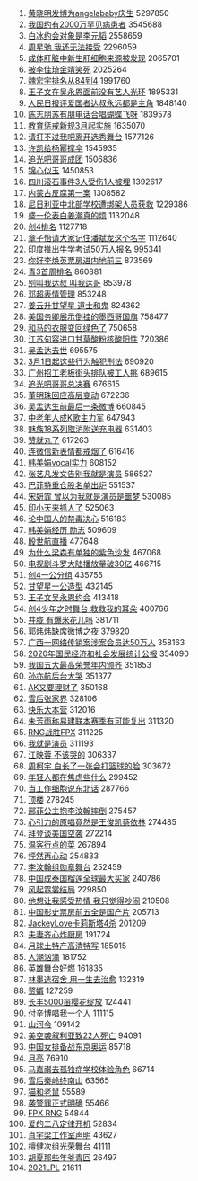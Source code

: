 1. [黄晓明发博为angelababy庆生](https://s.weibo.com/weibo?q=%E9%BB%84%E6%99%93%E6%98%8E%E5%8F%91%E5%8D%9A%E4%B8%BAangelababy%E5%BA%86%E7%94%9F&Refer=top) 5297850
1. [我国约有2000万罕见病患者](https://s.weibo.com/weibo?q=%23%E6%88%91%E5%9B%BD%E7%BA%A6%E6%9C%892000%E4%B8%87%E7%BD%95%E8%A7%81%E7%97%85%E6%82%A3%E8%80%85%23&Refer=top) 3545688
1. [白冰约会对象是李元韬](https://s.weibo.com/weibo?q=%23%E7%99%BD%E5%86%B0%E7%BA%A6%E4%BC%9A%E5%AF%B9%E8%B1%A1%E6%98%AF%E6%9D%8E%E5%85%83%E9%9F%AC%23&Refer=top) 2558659
1. [周星驰 我还无法接受](https://s.weibo.com/weibo?q=%E5%91%A8%E6%98%9F%E9%A9%B0%20%E6%88%91%E8%BF%98%E6%97%A0%E6%B3%95%E6%8E%A5%E5%8F%97&Refer=top) 2296059
1. [成体肝脏中新生肝细胞来源被发现](https://s.weibo.com/weibo?q=%23%E6%88%90%E4%BD%93%E8%82%9D%E8%84%8F%E4%B8%AD%E6%96%B0%E7%94%9F%E8%82%9D%E7%BB%86%E8%83%9E%E6%9D%A5%E6%BA%90%E8%A2%AB%E5%8F%91%E7%8E%B0%23&Refer=top) 2065701
1. [被李佳琦金靖笑死](https://s.weibo.com/weibo?q=%E8%A2%AB%E6%9D%8E%E4%BD%B3%E7%90%A6%E9%87%91%E9%9D%96%E7%AC%91%E6%AD%BB&Refer=top) 2025264
1. [魏宏宇排名从84到4](https://s.weibo.com/weibo?q=%E9%AD%8F%E5%AE%8F%E5%AE%87%E6%8E%92%E5%90%8D%E4%BB%8E84%E5%88%B04&Refer=top) 1991760
1. [王子文在吴永恩面前没有艺人光环](https://s.weibo.com/weibo?q=%23%E7%8E%8B%E5%AD%90%E6%96%87%E5%9C%A8%E5%90%B4%E6%B0%B8%E6%81%A9%E9%9D%A2%E5%89%8D%E6%B2%A1%E6%9C%89%E8%89%BA%E4%BA%BA%E5%85%89%E7%8E%AF%23&Refer=top) 1895331
1. [人民日报评爱国者达叔永远都是主角](https://s.weibo.com/weibo?q=%E4%BA%BA%E6%B0%91%E6%97%A5%E6%8A%A5%E8%AF%84%E7%88%B1%E5%9B%BD%E8%80%85%E8%BE%BE%E5%8F%94%E6%B0%B8%E8%BF%9C%E9%83%BD%E6%98%AF%E4%B8%BB%E8%A7%92&Refer=top) 1848140
1. [陈志朋苏有朋电话合唱蝴蝶飞呀](https://s.weibo.com/weibo?q=%E9%99%88%E5%BF%97%E6%9C%8B%E8%8B%8F%E6%9C%89%E6%9C%8B%E7%94%B5%E8%AF%9D%E5%90%88%E5%94%B1%E8%9D%B4%E8%9D%B6%E9%A3%9E%E5%91%80&Refer=top) 1839578
1. [教育惩戒新规3月起实施](https://s.weibo.com/weibo?q=%E6%95%99%E8%82%B2%E6%83%A9%E6%88%92%E6%96%B0%E8%A7%843%E6%9C%88%E8%B5%B7%E5%AE%9E%E6%96%BD&Refer=top) 1635070
1. [请打不过我吧离开选秀舞台](https://s.weibo.com/weibo?q=%23%E8%AF%B7%E6%89%93%E4%B8%8D%E8%BF%87%E6%88%91%E5%90%A7%E7%A6%BB%E5%BC%80%E9%80%89%E7%A7%80%E8%88%9E%E5%8F%B0%23&Refer=top) 1577126
1. [许凯给杨幂撑伞](https://s.weibo.com/weibo?q=%23%E8%AE%B8%E5%87%AF%E7%BB%99%E6%9D%A8%E5%B9%82%E6%92%91%E4%BC%9E%23&Refer=top) 1545935
1. [追光吧哥哥成团](https://s.weibo.com/weibo?q=%E8%BF%BD%E5%85%89%E5%90%A7%E5%93%A5%E5%93%A5%E6%88%90%E5%9B%A2&Refer=top) 1506836
1. [锦心似玉](https://s.weibo.com/weibo?q=%E9%94%A6%E5%BF%83%E4%BC%BC%E7%8E%89&Refer=top) 1450853
1. [四川滚石事件3人受伤1人被埋](https://s.weibo.com/weibo?q=%E5%9B%9B%E5%B7%9D%E6%BB%9A%E7%9F%B3%E4%BA%8B%E4%BB%B63%E4%BA%BA%E5%8F%97%E4%BC%A41%E4%BA%BA%E8%A2%AB%E5%9F%8B&Refer=top) 1392617
1. [内蒙古反腐第一案](https://s.weibo.com/weibo?q=%23%E5%86%85%E8%92%99%E5%8F%A4%E5%8F%8D%E8%85%90%E7%AC%AC%E4%B8%80%E6%A1%88%23&Refer=top) 1308582
1. [尼日利亚中北部学校遭绑架人员获救](https://s.weibo.com/weibo?q=%23%E5%B0%BC%E6%97%A5%E5%88%A9%E4%BA%9A%E4%B8%AD%E5%8C%97%E9%83%A8%E5%AD%A6%E6%A0%A1%E9%81%AD%E7%BB%91%E6%9E%B6%E4%BA%BA%E5%91%98%E8%8E%B7%E6%95%91%23&Refer=top) 1229386
1. [盛一伦表白姜潮真的烦](https://s.weibo.com/weibo?q=%23%E7%9B%9B%E4%B8%80%E4%BC%A6%E8%A1%A8%E7%99%BD%E5%A7%9C%E6%BD%AE%E7%9C%9F%E7%9A%84%E7%83%A6%23&Refer=top) 1132048
1. [创4排名](https://s.weibo.com/weibo?q=%23%E5%88%9B4%E6%8E%92%E5%90%8D%23&Refer=top) 1127718
1. [章子怡请大家记住潘斌龙这个名字](https://s.weibo.com/weibo?q=%23%E7%AB%A0%E5%AD%90%E6%80%A1%E8%AF%B7%E5%A4%A7%E5%AE%B6%E8%AE%B0%E4%BD%8F%E6%BD%98%E6%96%8C%E9%BE%99%E8%BF%99%E4%B8%AA%E5%90%8D%E5%AD%97%23&Refer=top) 1112640
1. [印度推出牛学考试50万人报名](https://s.weibo.com/weibo?q=%E5%8D%B0%E5%BA%A6%E6%8E%A8%E5%87%BA%E7%89%9B%E5%AD%A6%E8%80%83%E8%AF%9550%E4%B8%87%E4%BA%BA%E6%8A%A5%E5%90%8D&Refer=top) 995341
1. [你好李焕英票房进内地前三](https://s.weibo.com/weibo?q=%23%E4%BD%A0%E5%A5%BD%E6%9D%8E%E7%84%95%E8%8B%B1%E7%A5%A8%E6%88%BF%E8%BF%9B%E5%86%85%E5%9C%B0%E5%89%8D%E4%B8%89%23&Refer=top) 873569
1. [青3首周排名](https://s.weibo.com/weibo?q=%23%E9%9D%923%E9%A6%96%E5%91%A8%E6%8E%92%E5%90%8D%23&Refer=top) 860881
1. [别叫我达叔 叫我达哥](https://s.weibo.com/weibo?q=%E5%88%AB%E5%8F%AB%E6%88%91%E8%BE%BE%E5%8F%94%20%E5%8F%AB%E6%88%91%E8%BE%BE%E5%93%A5&Refer=top) 853978
1. [邓超表情管理](https://s.weibo.com/weibo?q=%23%E9%82%93%E8%B6%85%E8%A1%A8%E6%83%85%E7%AE%A1%E7%90%86%23&Refer=top) 853248
1. [姜云升甘望星 道士和鬼](https://s.weibo.com/weibo?q=%E5%A7%9C%E4%BA%91%E5%8D%87%E7%94%98%E6%9C%9B%E6%98%9F%20%E9%81%93%E5%A3%AB%E5%92%8C%E9%AC%BC&Refer=top) 824362
1. [美国务卿展示倒挂的墨西哥国旗](https://s.weibo.com/weibo?q=%E7%BE%8E%E5%9B%BD%E5%8A%A1%E5%8D%BF%E5%B1%95%E7%A4%BA%E5%80%92%E6%8C%82%E7%9A%84%E5%A2%A8%E8%A5%BF%E5%93%A5%E5%9B%BD%E6%97%97&Refer=top) 758477
1. [和马的衣服变回绿色了](https://s.weibo.com/weibo?q=%23%E5%92%8C%E9%A9%AC%E7%9A%84%E8%A1%A3%E6%9C%8D%E5%8F%98%E5%9B%9E%E7%BB%BF%E8%89%B2%E4%BA%86%23&Refer=top) 750658
1. [江苏句容进口甘草酸粉核酸阳性](https://s.weibo.com/weibo?q=%E6%B1%9F%E8%8B%8F%E5%8F%A5%E5%AE%B9%E8%BF%9B%E5%8F%A3%E7%94%98%E8%8D%89%E9%85%B8%E7%B2%89%E6%A0%B8%E9%85%B8%E9%98%B3%E6%80%A7&Refer=top) 720386
1. [吴孟达去世](https://s.weibo.com/weibo?q=%23%E5%90%B4%E5%AD%9F%E8%BE%BE%E5%8E%BB%E4%B8%96%23&Refer=top) 695575
1. [3月1日起这些行为触犯刑法](https://s.weibo.com/weibo?q=%233%E6%9C%881%E6%97%A5%E8%B5%B7%E8%BF%99%E4%BA%9B%E8%A1%8C%E4%B8%BA%E8%A7%A6%E7%8A%AF%E5%88%91%E6%B3%95%23&Refer=top) 690920
1. [广州招工老板街头排队被工人挑](https://s.weibo.com/weibo?q=%E5%B9%BF%E5%B7%9E%E6%8B%9B%E5%B7%A5%E8%80%81%E6%9D%BF%E8%A1%97%E5%A4%B4%E6%8E%92%E9%98%9F%E8%A2%AB%E5%B7%A5%E4%BA%BA%E6%8C%91&Refer=top) 689615
1. [追光吧哥哥总决赛](https://s.weibo.com/weibo?q=%23%E8%BF%BD%E5%85%89%E5%90%A7%E5%93%A5%E5%93%A5%E6%80%BB%E5%86%B3%E8%B5%9B%23&Refer=top) 676615
1. [董明珠回应高层变动](https://s.weibo.com/weibo?q=%E8%91%A3%E6%98%8E%E7%8F%A0%E5%9B%9E%E5%BA%94%E9%AB%98%E5%B1%82%E5%8F%98%E5%8A%A8&Refer=top) 672236
1. [吴孟达生前最后一条微博](https://s.weibo.com/weibo?q=%23%E5%90%B4%E5%AD%9F%E8%BE%BE%E7%94%9F%E5%89%8D%E6%9C%80%E5%90%8E%E4%B8%80%E6%9D%A1%E5%BE%AE%E5%8D%9A%23&Refer=top) 660845
1. [中老年人成K歌主力军](https://s.weibo.com/weibo?q=%23%E4%B8%AD%E8%80%81%E5%B9%B4%E4%BA%BA%E6%88%90K%E6%AD%8C%E4%B8%BB%E5%8A%9B%E5%86%9B%23&Refer=top) 647943
1. [魅族18系列取消附送充电器](https://s.weibo.com/weibo?q=%23%E9%AD%85%E6%97%8F18%E7%B3%BB%E5%88%97%E5%8F%96%E6%B6%88%E9%99%84%E9%80%81%E5%85%85%E7%94%B5%E5%99%A8%23&Refer=top) 631403
1. [赞就丸了](https://s.weibo.com/weibo?q=%23%E8%B5%9E%E5%B0%B1%E4%B8%B8%E4%BA%86%23&Refer=top) 617263
1. [连微信新表情都戒烟了](https://s.weibo.com/weibo?q=%23%E8%BF%9E%E5%BE%AE%E4%BF%A1%E6%96%B0%E8%A1%A8%E6%83%85%E9%83%BD%E6%88%92%E7%83%9F%E4%BA%86%23&Refer=top) 616416
1. [韩美娟vocal实力](https://s.weibo.com/weibo?q=%23%E9%9F%A9%E7%BE%8E%E5%A8%9Fvocal%E5%AE%9E%E5%8A%9B%23&Refer=top) 608152
1. [张艺凡发文告别我就是演员](https://s.weibo.com/weibo?q=%23%E5%BC%A0%E8%89%BA%E5%87%A1%E5%8F%91%E6%96%87%E5%91%8A%E5%88%AB%E6%88%91%E5%B0%B1%E6%98%AF%E6%BC%94%E5%91%98%23&Refer=top) 586527
1. [巴菲特重仓股名单出炉](https://s.weibo.com/weibo?q=%E5%B7%B4%E8%8F%B2%E7%89%B9%E9%87%8D%E4%BB%93%E8%82%A1%E5%90%8D%E5%8D%95%E5%87%BA%E7%82%89&Refer=top) 551537
1. [宋妍霏 曾以为我就是演员是噩梦](https://s.weibo.com/weibo?q=%E5%AE%8B%E5%A6%8D%E9%9C%8F%20%E6%9B%BE%E4%BB%A5%E4%B8%BA%E6%88%91%E5%B0%B1%E6%98%AF%E6%BC%94%E5%91%98%E6%98%AF%E5%99%A9%E6%A2%A6&Refer=top) 530085
1. [印小天来抓人了](https://s.weibo.com/weibo?q=%23%E5%8D%B0%E5%B0%8F%E5%A4%A9%E6%9D%A5%E6%8A%93%E4%BA%BA%E4%BA%86%23&Refer=top) 525063
1. [论中国人的禁毒决心](https://s.weibo.com/weibo?q=%E8%AE%BA%E4%B8%AD%E5%9B%BD%E4%BA%BA%E7%9A%84%E7%A6%81%E6%AF%92%E5%86%B3%E5%BF%83&Refer=top) 516183
1. [韩美娟经历 励志](https://s.weibo.com/weibo?q=%E9%9F%A9%E7%BE%8E%E5%A8%9F%E7%BB%8F%E5%8E%86%20%E5%8A%B1%E5%BF%97&Refer=top) 509609
1. [殷世航直播](https://s.weibo.com/weibo?q=%E6%AE%B7%E4%B8%96%E8%88%AA%E7%9B%B4%E6%92%AD&Refer=top) 477648
1. [为什么梁森有单独的紫色沙发](https://s.weibo.com/weibo?q=%E4%B8%BA%E4%BB%80%E4%B9%88%E6%A2%81%E6%A3%AE%E6%9C%89%E5%8D%95%E7%8B%AC%E7%9A%84%E7%B4%AB%E8%89%B2%E6%B2%99%E5%8F%91&Refer=top) 467068
1. [电视剧斗罗大陆播放量破30亿](https://s.weibo.com/weibo?q=%23%E7%94%B5%E8%A7%86%E5%89%A7%E6%96%97%E7%BD%97%E5%A4%A7%E9%99%86%E6%92%AD%E6%94%BE%E9%87%8F%E7%A0%B430%E4%BA%BF%23&Refer=top) 466715
1. [创4一公分组](https://s.weibo.com/weibo?q=%23%E5%88%9B4%E4%B8%80%E5%85%AC%E5%88%86%E7%BB%84%23&Refer=top) 435755
1. [甘望星一公造型](https://s.weibo.com/weibo?q=%23%E7%94%98%E6%9C%9B%E6%98%9F%E4%B8%80%E5%85%AC%E9%80%A0%E5%9E%8B%23&Refer=top) 432145
1. [王子文吴永恩约会](https://s.weibo.com/weibo?q=%23%E7%8E%8B%E5%AD%90%E6%96%87%E5%90%B4%E6%B0%B8%E6%81%A9%E7%BA%A6%E4%BC%9A%23&Refer=top) 413418
1. [创4少年之时舞台 救救我的耳朵](https://s.weibo.com/weibo?q=%E5%88%9B4%E5%B0%91%E5%B9%B4%E4%B9%8B%E6%97%B6%E8%88%9E%E5%8F%B0%20%E6%95%91%E6%95%91%E6%88%91%E7%9A%84%E8%80%B3%E6%9C%B5&Refer=top) 400766
1. [井胧 有爆米花儿吗](https://s.weibo.com/weibo?q=%E4%BA%95%E8%83%A7%20%E6%9C%89%E7%88%86%E7%B1%B3%E8%8A%B1%E5%84%BF%E5%90%97&Refer=top) 381711
1. [郭炜炜缺席微博之夜](https://s.weibo.com/weibo?q=%23%E9%83%AD%E7%82%9C%E7%82%9C%E7%BC%BA%E5%B8%AD%E5%BE%AE%E5%8D%9A%E4%B9%8B%E5%A4%9C%23&Refer=top) 379820
1. [广西一网络传销案涉案会员达50万人](https://s.weibo.com/weibo?q=%E5%B9%BF%E8%A5%BF%E4%B8%80%E7%BD%91%E7%BB%9C%E4%BC%A0%E9%94%80%E6%A1%88%E6%B6%89%E6%A1%88%E4%BC%9A%E5%91%98%E8%BE%BE50%E4%B8%87%E4%BA%BA&Refer=top) 358163
1. [2020年国民经济和社会发展统计公报](https://s.weibo.com/weibo?q=%232020%E5%B9%B4%E5%9B%BD%E6%B0%91%E7%BB%8F%E6%B5%8E%E5%92%8C%E7%A4%BE%E4%BC%9A%E5%8F%91%E5%B1%95%E7%BB%9F%E8%AE%A1%E5%85%AC%E6%8A%A5%23&Refer=top) 354090
1. [我国五大最高荣誉年内颁齐](https://s.weibo.com/weibo?q=%23%E6%88%91%E5%9B%BD%E4%BA%94%E5%A4%A7%E6%9C%80%E9%AB%98%E8%8D%A3%E8%AA%89%E5%B9%B4%E5%86%85%E9%A2%81%E9%BD%90%23&Refer=top) 351853
1. [孙亦航后台大哭](https://s.weibo.com/weibo?q=%23%E5%AD%99%E4%BA%A6%E8%88%AA%E5%90%8E%E5%8F%B0%E5%A4%A7%E5%93%AD%23&Refer=top) 351377
1. [AK又要理财了](https://s.weibo.com/weibo?q=%23AK%E5%8F%88%E8%A6%81%E7%90%86%E8%B4%A2%E4%BA%86%23&Refer=top) 350168
1. [雪后张家界](https://s.weibo.com/weibo?q=%23%E9%9B%AA%E5%90%8E%E5%BC%A0%E5%AE%B6%E7%95%8C%23&Refer=top) 328106
1. [快乐大本营](https://s.weibo.com/weibo?q=%E5%BF%AB%E4%B9%90%E5%A4%A7%E6%9C%AC%E8%90%A5&Refer=top) 312016
1. [朱芳雨称易建联本赛季有可能复出](https://s.weibo.com/weibo?q=%E6%9C%B1%E8%8A%B3%E9%9B%A8%E7%A7%B0%E6%98%93%E5%BB%BA%E8%81%94%E6%9C%AC%E8%B5%9B%E5%AD%A3%E6%9C%89%E5%8F%AF%E8%83%BD%E5%A4%8D%E5%87%BA&Refer=top) 311320
1. [RNG战胜FPX](https://s.weibo.com/weibo?q=RNG%E6%88%98%E8%83%9CFPX&Refer=top) 311225
1. [我就是演员](https://s.weibo.com/weibo?q=%E6%88%91%E5%B0%B1%E6%98%AF%E6%BC%94%E5%91%98&Refer=top) 311193
1. [江映蓉 不该哭的](https://s.weibo.com/weibo?q=%E6%B1%9F%E6%98%A0%E8%93%89%20%E4%B8%8D%E8%AF%A5%E5%93%AD%E7%9A%84&Refer=top) 306337
1. [周柯宇 白长了一张会打篮球的脸](https://s.weibo.com/weibo?q=%E5%91%A8%E6%9F%AF%E5%AE%87%20%E7%99%BD%E9%95%BF%E4%BA%86%E4%B8%80%E5%BC%A0%E4%BC%9A%E6%89%93%E7%AF%AE%E7%90%83%E7%9A%84%E8%84%B8&Refer=top) 303672
1. [年轻人都在焦虑些什么](https://s.weibo.com/weibo?q=%23%E5%B9%B4%E8%BD%BB%E4%BA%BA%E9%83%BD%E5%9C%A8%E7%84%A6%E8%99%91%E4%BA%9B%E4%BB%80%E4%B9%88%23&Refer=top) 299452
1. [当工作细胞说东北话](https://s.weibo.com/weibo?q=%23%E5%BD%93%E5%B7%A5%E4%BD%9C%E7%BB%86%E8%83%9E%E8%AF%B4%E4%B8%9C%E5%8C%97%E8%AF%9D%23&Refer=top) 287766
1. [顶楼](https://s.weibo.com/weibo?q=%E9%A1%B6%E6%A5%BC&Refer=top) 278245
1. [邢菲公主抱李汶翰摔倒](https://s.weibo.com/weibo?q=%23%E9%82%A2%E8%8F%B2%E5%85%AC%E4%B8%BB%E6%8A%B1%E6%9D%8E%E6%B1%B6%E7%BF%B0%E6%91%94%E5%80%92%23&Refer=top) 275457
1. [心引力的原唱竟然是王俊凯蔡依林](https://s.weibo.com/weibo?q=%23%E5%BF%83%E5%BC%95%E5%8A%9B%E7%9A%84%E5%8E%9F%E5%94%B1%E7%AB%9F%E7%84%B6%E6%98%AF%E7%8E%8B%E4%BF%8A%E5%87%AF%E8%94%A1%E4%BE%9D%E6%9E%97%23&Refer=top) 274485
1. [拜登谈美国空袭](https://s.weibo.com/weibo?q=%E6%8B%9C%E7%99%BB%E8%B0%88%E7%BE%8E%E5%9B%BD%E7%A9%BA%E8%A2%AD&Refer=top) 272214
1. [温客行点的菜](https://s.weibo.com/weibo?q=%23%E6%B8%A9%E5%AE%A2%E8%A1%8C%E7%82%B9%E7%9A%84%E8%8F%9C%23&Refer=top) 267894
1. [怦然再心动](https://s.weibo.com/weibo?q=%E6%80%A6%E7%84%B6%E5%86%8D%E5%BF%83%E5%8A%A8&Refer=top) 254833
1. [李汶翰组勋章舞台](https://s.weibo.com/weibo?q=%23%E6%9D%8E%E6%B1%B6%E7%BF%B0%E7%BB%84%E5%8B%8B%E7%AB%A0%E8%88%9E%E5%8F%B0%23&Refer=top) 252459
1. [中国成泰国榴莲全球最大买家](https://s.weibo.com/weibo?q=%23%E4%B8%AD%E5%9B%BD%E6%88%90%E6%B3%B0%E5%9B%BD%E6%A6%B4%E8%8E%B2%E5%85%A8%E7%90%83%E6%9C%80%E5%A4%A7%E4%B9%B0%E5%AE%B6%23&Refer=top) 240786
1. [风起霓裳结局](https://s.weibo.com/weibo?q=%23%E9%A3%8E%E8%B5%B7%E9%9C%93%E8%A3%B3%E7%BB%93%E5%B1%80%23&Refer=top) 229850
1. [他想让我感受热情 我只觉得吵闹](https://s.weibo.com/weibo?q=%E4%BB%96%E6%83%B3%E8%AE%A9%E6%88%91%E6%84%9F%E5%8F%97%E7%83%AD%E6%83%85%20%E6%88%91%E5%8F%AA%E8%A7%89%E5%BE%97%E5%90%B5%E9%97%B9&Refer=top) 210508
1. [中国影史票房前五全是国产片](https://s.weibo.com/weibo?q=%23%E4%B8%AD%E5%9B%BD%E5%BD%B1%E5%8F%B2%E7%A5%A8%E6%88%BF%E5%89%8D%E4%BA%94%E5%85%A8%E6%98%AF%E5%9B%BD%E4%BA%A7%E7%89%87%23&Refer=top) 205713
1. [JackeyLove卡莉斯塔4杀](https://s.weibo.com/weibo?q=%23JackeyLove%E5%8D%A1%E8%8E%89%E6%96%AF%E5%A1%944%E6%9D%80%23&Refer=top) 201209
1. [夫妻齐心炸厨房](https://s.weibo.com/weibo?q=%23%E5%A4%AB%E5%A6%BB%E9%BD%90%E5%BF%83%E7%82%B8%E5%8E%A8%E6%88%BF%23&Refer=top) 191724
1. [月球土特产高清特写](https://s.weibo.com/weibo?q=%23%E6%9C%88%E7%90%83%E5%9C%9F%E7%89%B9%E4%BA%A7%E9%AB%98%E6%B8%85%E7%89%B9%E5%86%99%23&Refer=top) 185015
1. [人潮汹涌](https://s.weibo.com/weibo?q=%E4%BA%BA%E6%BD%AE%E6%B1%B9%E6%B6%8C&Refer=top) 181752
1. [英雄舞台好燃](https://s.weibo.com/weibo?q=%23%E8%8B%B1%E9%9B%84%E8%88%9E%E5%8F%B0%E5%A5%BD%E7%87%83%23&Refer=top) 161835
1. [林墨选宿舍 用一生去治愈](https://s.weibo.com/weibo?q=%E6%9E%97%E5%A2%A8%E9%80%89%E5%AE%BF%E8%88%8D%20%E7%94%A8%E4%B8%80%E7%94%9F%E5%8E%BB%E6%B2%BB%E6%84%88&Refer=top) 132319
1. [赘婿](https://s.weibo.com/weibo?q=%E8%B5%98%E5%A9%BF&Refer=top) 127259
1. [长丰5000亩樱花绽放](https://s.weibo.com/weibo?q=%23%E9%95%BF%E4%B8%B05000%E4%BA%A9%E6%A8%B1%E8%8A%B1%E7%BB%BD%E6%94%BE%23&Refer=top) 124441
1. [付辛博唱我一个人](https://s.weibo.com/weibo?q=%23%E4%BB%98%E8%BE%9B%E5%8D%9A%E5%94%B1%E6%88%91%E4%B8%80%E4%B8%AA%E4%BA%BA%23&Refer=top) 111115
1. [山河令](https://s.weibo.com/weibo?q=%E5%B1%B1%E6%B2%B3%E4%BB%A4&Refer=top) 109142
1. [美空袭叙利亚致22人死亡](https://s.weibo.com/weibo?q=%23%E7%BE%8E%E7%A9%BA%E8%A2%AD%E5%8F%99%E5%88%A9%E4%BA%9A%E8%87%B422%E4%BA%BA%E6%AD%BB%E4%BA%A1%23&Refer=top) 94091
1. [中国女排备战东京奥运](https://s.weibo.com/weibo?q=%23%E4%B8%AD%E5%9B%BD%E5%A5%B3%E6%8E%92%E5%A4%87%E6%88%98%E4%B8%9C%E4%BA%AC%E5%A5%A5%E8%BF%90%23&Refer=top) 85718
1. [月亮](https://s.weibo.com/weibo?q=%E6%9C%88%E4%BA%AE&Refer=top) 76910
1. [马嘉祺去孤独症学校体验角色](https://s.weibo.com/weibo?q=%23%E9%A9%AC%E5%98%89%E7%A5%BA%E5%8E%BB%E5%AD%A4%E7%8B%AC%E7%97%87%E5%AD%A6%E6%A0%A1%E4%BD%93%E9%AA%8C%E8%A7%92%E8%89%B2%23&Refer=top) 66714
1. [雪后秦岭终南山](https://s.weibo.com/weibo?q=%E9%9B%AA%E5%90%8E%E7%A7%A6%E5%B2%AD%E7%BB%88%E5%8D%97%E5%B1%B1&Refer=top) 63565
1. [猫和老鼠](https://s.weibo.com/weibo?q=%E7%8C%AB%E5%92%8C%E8%80%81%E9%BC%A0&Refer=top) 55589
1. [袭警罪正式明确](https://s.weibo.com/weibo?q=%23%E8%A2%AD%E8%AD%A6%E7%BD%AA%E6%AD%A3%E5%BC%8F%E6%98%8E%E7%A1%AE%23&Refer=top) 55466
1. [FPX RNG](https://s.weibo.com/weibo?q=FPX%20RNG&Refer=top) 54844
1. [爱的二八定律开机](https://s.weibo.com/weibo?q=%23%E7%88%B1%E7%9A%84%E4%BA%8C%E5%85%AB%E5%AE%9A%E5%BE%8B%E5%BC%80%E6%9C%BA%23&Refer=top) 52834
1. [肖宇梁工作室声明](https://s.weibo.com/weibo?q=%E8%82%96%E5%AE%87%E6%A2%81%E5%B7%A5%E4%BD%9C%E5%AE%A4%E5%A3%B0%E6%98%8E&Refer=top) 43627
1. [檀健次组光荣舞台](https://s.weibo.com/weibo?q=%23%E6%AA%80%E5%81%A5%E6%AC%A1%E7%BB%84%E5%85%89%E8%8D%A3%E8%88%9E%E5%8F%B0%23&Refer=top) 41111
1. [胡夏那些年爷青回](https://s.weibo.com/weibo?q=%E8%83%A1%E5%A4%8F%E9%82%A3%E4%BA%9B%E5%B9%B4%E7%88%B7%E9%9D%92%E5%9B%9E&Refer=top) 26497
1. [2021LPL](https://s.weibo.com/weibo?q=%232021LPL%23&Refer=top) 21611